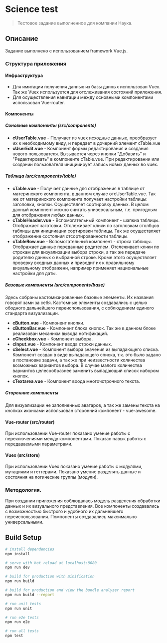 # Science test

> Тестовое задание выполненное для компании Наука.

## Описание

Задание выполнено с использованием framework Vue.js.

### Структура приложения

#### Инфраструктура

* Для имитации получения данных из базы данных использован Vuex. Так же Vuex используется для отслеживания состояний приложения.
* Для осуществления навигации между основными компонентами использован Vue-router.

#### Компоненты

##### Соновные компоненты (src/components)

* **cUserTable.vue** - Получает из vuex исходные данные, преобразует их к необходимому виду, и передает в дочерний элемент cTable.vue
* **cUserEdit.vue** - Компонент формы редактирования и создания нового пользователя. Вызывается через кнопки "Добавить" и "Редактировать" в компоненте cTable.vue. При редактировании или создании пользователя иницииирует запись новых данных во vuex.

##### Таблица (src/components/table)

* **cTable.vue** - Получает данные для отображения в таблице от материнского компонента, в данном случае отcUserTable.vue. Так же от материнского компонента получает настройки таблицы: заголовки, кнопки. Осуществляет сортировку данных. В целом данный компонент можно считать универсальным, т.е. пригодным для отображения любых данных.
* **cTableHeader.vue** - Вспомогательный компонент - шапкиа таблицы. Отображает заготовки. Отслеживает клики по заголовкам столбцов таблицы для иницииации сортировки таблицы. Так же осуществляет отображение состояния отсортированности таблицы.
* **cTableRow.vue** - Вспомогательный компонент - строка таблицы. Отображает данные переданные родителем. Отслеживает клики по строкам для визуализации выбора строки, а так же передаче родителю данных о выбранной строке. Кроме этого осуществляет проверку входных данных и приводит их к правильному визуальному отображени, например применяет национальные настройки для даты.

##### Базовые компоненты (src/components/base)

Здесь собраны кастомизированные базовые элементы. Их названия говорят зами за себя. Кастомные элементы создавались с целью ободного дальнейшего переиспользования, с соблюдением единого стандарта визуализации.

* **cButton.vue** - Компонент кнопки.
* **cButtonBar.vue** - Компонент блока кнопок. Так же в данном блоке реализован механихм вывода нотификаций.
* **cCheckbox.vue** - Компонент выбора.
* **cInput.vue** - Компонент ввода строки данных.
* **cSelect.vue** - Компонент выбора значения из выпадающего списка. Компонент создан в виде выпадающего списка, т.к. это было задано в постановке задачи, а так же при неизвестности количества возможных вариантов выбора. В случае малого количества вариантов целесообразнее заменить выпадающий список набором кнопок.
* **cTextarea.vue** - Компонент воода многочстрочного текста.

##### Сторонние компоненты

Для визуализации не заполненных аватаров, а так же замены текста на кнопках иконками использован сторонний компонент - vue-awesome.

#### Vue-router (src/router)

При использовании Vue-router показано умение работы с переключениями между компонентами. Показан навык работы с передаваемыми параметрами.

#### Vuex (src/store)

При использовании Vuex показано умение работы c модулями, мутациями и геттерами. Показано умение разделять данные и состояния на логические группы (модули).

### Методология.

При создании приложения соблюдалась модель разделения обработки данных и их визуального представления.
Все компоненты создавались с возможностью быстрого и удобного их дальнейшего переиспользования.
Помпоненты создавались максимально универсальными.

## Build Setup

``` bash
# install dependencies
npm install

# serve with hot reload at localhost:8080
npm run dev

# build for production with minification
npm run build

# build for production and view the bundle analyzer report
npm run build --report

# run unit tests
npm run unit

# run e2e tests
npm run e2e

# run all tests
npm test
```
